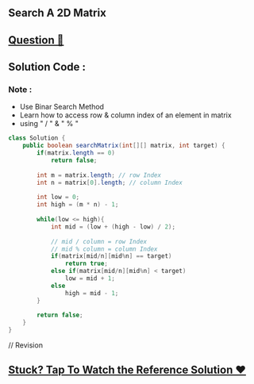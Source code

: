 ## Search A 2D Matrix
## [Question 🦋](https://leetcode.com/problems/search-a-2d-matrix/)

## Solution Code :

### Note :
- Use Binar Search Method
- Learn how to access row & column index of an element in matrix
- using " / " & " % "

```java
class Solution {
    public boolean searchMatrix(int[][] matrix, int target) {
        if(matrix.length == 0)
            return false;
        
        int m = matrix.length; // row Index
        int n = matrix[0].length; // column Index
        
        int low = 0;
        int high = (m * n) - 1;
        
        while(low <= high){
            int mid = (low + (high - low) / 2);
            
            // mid / column = row Index
            // mid % column = column Index
            if(matrix[mid/n][mid%n] == target)
                return true;
            else if(matrix[mid/n][mid%n] < target)
                low = mid + 1;
            else
                high = mid - 1;
        }
        
        return false;
    }
}
```
// Revision

## [Stuck? Tap To Watch the Reference Solution ❤](https://www.youtube.com/watch?v=ZYpYur0znng&list=PLgUwDviBIf0rPG3Ictpu74YWBQ1CaBkm2&index=15)